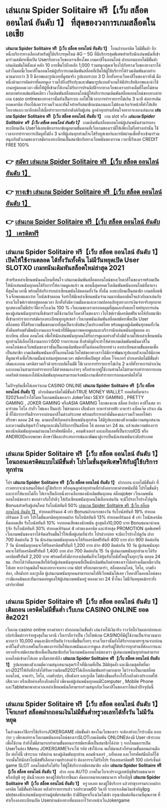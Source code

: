 # เล่นเกม Spider Solitaire ฟรี【เว็บ สล็อต ออนไลน์ อันดับ 1】  ที่สุดของวงการเกมสล็อตในเอเชีย

**เล่นเกม Spider Solitaire ฟรี【เว็บ สล็อต ออนไลน์ อันดับ 1】** โอนฝากเครดิต ไม่มีขั้นต่ำ  อีกหนึ่งบริการทางเลือกสำหรับผู้ใช้บริการยุคใหม่ 4G – 5G ที่มีบริการสุดพิเศษสำหรับนักเล่นพนันที่เข้ามาร่วมสมัครเพื่อเปิด Userกับทางเว็บของเราเสี่ยงโชค เกมคาสิโนออนไลน์ ฝากถอนแบบไม่มีขั้นต่ำ เล่นเดิมพันได้ตั้งแต่ หลัก 10 บาทขึ้นไปถึงหลัก 1,000 ร่วมสนุกสุดเหวี่ยงไปกับทางเว็บของทางเราได้แล้วในตอนี้เว็บคาสิโนออนไลน์ผู้บริการเกมเดิมพันสล็อตที่เปิดให้ผู้ใช้บริการได้ร่วมเดิมพันมาอย่างนานมากกว่า 3 ปี มีภาพและรูปแบบที่ดูสมจริง รูปแบบระบบ 3 D
อีกทั้งทางเว็บคาสิโนของเรายังมี มือหนึ่งด้านการคัดสรรที่คอยดูเล  รวมไปถึงปรับปรุงและพัฒนารูปแบบตัวเกมให้มีประสิทธิภาพและน่าใช้งานอยู่ตลอดเวลา เพื่อให้ผู้ที่เข้ามาใช้งานได้รับการปรนนิบัติจากทางเว็บของเราอย่างเต็มที่โดยไม่ขาดตกบกพร่องแม้แต่นิดเดียว เว็บเดิมพันสล็อตออนไลน์ผู้ให้บริการเกมเดิมพันสล็อตออนไลน์ของทางค่ายเกม casio onlineของทางเรานั้นยังเป็นระบบ ออโต้ใช้เวลาการทำรายการไม่เกิน 3 นาที ต่อการเติมยอดเครดิต เรียกได้เลยว่ารวดเร็วและทันใจสำหรับสมาชิกแน่นอนและไม่ต้องแจ้งเจ้าหน้าที่ทำให้เสียโอกาสและเวลาอีกต่อไปเมื่อทำรายการฝากตังค์กับผู้เล่น
ลูกค้าทุกท่านที่สนใจอยากจะลองเล่นเกม **เล่นเกม Spider Solitaire ฟรี【เว็บ สล็อต ออนไลน์ อันดับ 1】** เกม slot  หรือ ***เล่นเกม Spider Solitaire ฟรี【เว็บ สล็อต ออนไลน์ อันดับ 1】*** เกมเดิมพันสล็อตออนไลน์ผู้เล่นพนันสามารถลงทะเบียนเปิด Userได้เลยเพียงกรอกข้อมูลตามขั้นตอนที่เว็บเกมของเรามีให้เพียงไม่กี่อย่างเท่านั้น ใช้เวลาการทำรายการเปิดยูสไม่ถึง 3 นาทีผู้เล่นทุกท่านก็จะได้รับยูสเซอร์และรหัสผ่านเพื่อที่จะเข้ามาร่วมสนุกกับตัวเกมของเราสมัครลงทะเบียนเป็นสมาชิกกับทางเว็บพนันของเราณ เวลานี้รับเลย CREDIT FREE 100%

## 👉 [สมัคร เล่นเกม Spider Solitaire ฟรี【เว็บ สล็อต ออนไลน์ อันดับ 1】](https://archa888.com/)
## 👉 [ทางเข้า เล่นเกม Spider Solitaire ฟรี【เว็บ สล็อต ออนไลน์ อันดับ 1】](https://archa888.com/)
## 👉 [เล่นเกม Spider Solitaire ฟรี【เว็บ สล็อต ออนไลน์ อันดับ 1】 เครดิตฟรี](https://archa888.com/)

## เล่นเกม Spider Solitaire ฟรี【เว็บ สล็อต ออนไลน์ อันดับ 1】 เปิดให้ใช้งานตลอด ได้ทั้งวันทั้งคืน ไม่มีวันหยุดเปิด User SLOTXO เกมพนันเดิมพันสล็อตใหม่ล่าสุด 2021

สำหรับเหล่าเซียนพนันคนไหนที่สนใจ เล่นเกมเดิมพันสล็อตออนไลน์ของเว็บคาสิโนของเราพร้อมเปิดให้นักเล่นพนันทุกคนได้รับการให้ความดูแลแล้ว ณ ตอนนี้สุดยอดเว็บเดิมพันพนันออนไลน์ที่มาแรงที่สุดในเวลานี้ พร้อมให้บริการเหล่าเซียนพนันได้ตลอดทั้งวัน ทั้งคืน ลงทะเบียนเป็นสมาชิก เกมสล็อตพีจี แจ็กพอตแตกง่าย โบนัสเข้าตลอด จึงทำให้มีเหล่าเซียนพนันจำนวนมากติดอกติดใจแล้วกับมาเล่นกับทางเว็บไซต์เราต่ออยู่ตลอดเวลา อีกทั้งยังมีความมั่นคงและความปลอดภัยสูงทางการเงินจ่ายจริงทุกบาททุกสตางค์ไม่มีประวัติการโกงเงิน 100 % เว็บเกมของเราครอบคลุมที่สุดและยังตอบโจทย์ทุกการเล่นของผู้เล่นพนันทุกท่านที่เข้ามาร่วมใช้งานกับเว็บคาสิโนของเรา
เว็บไซต์เรามีเครดิตฟรีแจกให้กับสมาชิกที่เข้ามาทำรายการสมัครลงทะเบียนทุกยูสเซอร์ เว็บเกมพนันเดิมพันสล็อตสมัครเพื่อเปิด User สล็อตxo ที่ได้รับความชื่นชอบมากที่สุดเป็นระดับต้นๆในประเทศไทย พร้อมดูแลผู้เดิมพันทุกคนทั้งวันทั้งคืนพร้อมยังมีพนักงานและเจ้าหน้าที่ที่มีคุณภาพคอยดูแลและบริการนักเล่นพนันอยู่ตลอด ลงทะเบียน สล็อต ออนไลน์ เพื่อให้นักเล่นพนันทุกคนได้รับการดูแลอย่างทั่วถึงมีตัวเกมให้เหล่าเซียนพนันทุกท่านได้เลือกใช้งานมากกว่า500 รายการเกม
สิ่งสำคัญที่จะทำให้ค่ายเกมเดิมพันพนันคาสิโนออนไลน์ของเว็บพนันของเรานั้นเป็นเกมเดิมพันคาสิโนปลอดภัยหายห่วง ลงทะเบียนตามขั้นตอนเพื่อเป็นสมาชิก  เกมเดิมพันพนันคาสิโนออนไลน์เว็บไซต์ของทางเราได้มีการพัฒนารูปแบบตัวเกมให้มีภาพที่ดูสมจริงเพื่อให้เกมนั้นน่าเล่นอยู่ตลอดเวลา สมัครเพื่อเปิดยูส สล็อต โจ๊กเกอร์ ฝากเครดิตไม่มีขั้นต่ำ เติมและถอน เครดิตรวดเร็วด้วยระบบอัตโนมัติ ใช้เวลาการทำรายการไม่เกิน 2 นาทีทั้งรายการฝากเงินและถอนเงินสามารถทำรายการได้ด้วยตนเองง่ายๆ หรือถ้าหากผู้ใช้งานท่านใดไม่สามารถทำรายการถอนเคดริตด้วยตนเองได้นักเดิมพันทุกคนสามารถแจ้งพนักงานเพื่อทำรายการถอนเครดิตให้ได้

ในปัจจุบันเชื่อได้เลยว่าเกม CASINO ONLINE **เล่นเกม Spider Solitaire ฟรี【เว็บ สล็อต ออนไลน์ อันดับ 1】** ฝากเติมเครดิตไม่มีขั้นต่ำTRUE MONEY WALLET ยอดฮิตที่มาแรงปี2021เลยก็ว่าได้โดยเว็บเกมพนันของเรา Jokerได้นำ SEXY GAMING , PRETTY GAMING , JOKER GAMING หรือASIA GAMING โลกของเกม สล็อต ยิงปลา คาสิโนสด บาคาร่าสด ไฮโล กำถั่ว ไพ่แคง ปั่นแปะ ไพ่สามกอง เสือมังกร บาคาร่าสายฟ้า บาคาร่า แบ็คแจ๊ค เก้าเก ดัมมี่ ที่ได้การการันตีจากจากบ่อนคาสิโนต่างประเทศ พร้อมบริการอย่าดีมั่นคงและรวดเร็วคอยให้คำปรึกษา ตลอด 24 ชม. มามอบให้กับเหล่าเซียนพนันทุกท่าน ได้มีรูปแบบของตัวเกมมีความสนุกสนานและความมันส์สุดเร้าใจสนุกและมันไปกับการปั่นสล็อต ได้ ตลอดเวลา 24 ชม. แล้วแต่ความต้องการของนักเดิมพันทุกคนผ่านบนโทรศัพท์มือถือ , คอมพิวเตอร์ และแท็บเลตที่เป็นระบบIOS หรือ ANDROIDแบบพกพา ศึกษาวิธีและประสบการณ์และพัฒนาสู่การเป็นนักเล่นพนันระดับประเทศ

## เล่นเกม Spider Solitaire ฟรี【เว็บ สล็อต ออนไลน์ อันดับ 1】 โอนถอนเครดิตแบบไม่มีขั้นต่ำ โปรโมชั่นสุดพิเศษให้กับผู้ใช้บริการทุกท่าน

โปร **เล่นเกม Spider Solitaire ฟรี【เว็บ สล็อต ออนไลน์ อันดับ 1】** ฝากถอน แบบไม่มีขั้นต่ำ ที่เราอยากจะนำเสนอให้แก่  ผู้ใช้บริการ หรือคุณลูกค้าทุกท่านที่กำลังอยากหาค่ายพนันที่มี โปรโมชั่นดีๆ และการให้แบบไม่กั๊ก ให้เราเป็นอีกหนึ่งทางเลือกของนักเดิมพันทุกคน สล็อตjoker เว็บเกมพนันออนไลน์ของเรา ขอกล่าวกับโปรดีๆ ให้กับเซียนพนันทุกคนได้เลือกเล่นกัน จะมีโปรอะไรบ้างไปดูกัน
Bonusสำหรับผู้เล่นใหม่ รับโบนัสทันที 50% [เล่นเกม Spider Solitaire ฟรี【เว็บ สล็อต ออนไลน์ อันดับ 1】](https://archa888.com/) ทำยอดเทิร์นแค่ 4 เท่า
Bonusฝากแรกของวัน รับโบนัสทันที 19% ทำยอดเทิร์นแค่ 3 เท่า
โปรโมชั่นเครดิตทุกยอดฝาก รับโบนัสทันที 13% ทำยอดเทิร์นแค่ 4 เท่า
โบนัสเครดิตคืนยอดเสีย รับโบนัสทันที 10% จากยอดเสียของนักพนัน สูงสุดถึง10,000 บาท
Bonusแนะนำคนรู้จัก รับโบนัสทันที 30% ทำยอดเทิร์นแค่ 4 เท่าของเครดิต
และท้ายสุด PROMOTION สุดพิเศษที่เว็บเกมพนันของเราได้จัดเตรียมขึ้นไว้ให้เพื่อผู้เล่นที่น่ารัก โปรฝากบ่อย จะมีอะไรบ้างไปดูกัน
ฝาก 700 ติดต่อกัน 3 วัน นักเล่นเกมพนันทุกคนจะได้รับเครดิตฟรีทันที 400 บาท
ฝาก 900 ติดต่อกัน 7 วัน นักพนันทุกคนจะได้รับเครดิตฟรีทันที 1,200 บาท
ฝาก 400 ติดต่อกัน 10 วัน ผู้เล่นพนันทุกคนจะได้รับเครดิตฟรีทันที 1,400 บาท
ฝาก 700 ติดต่อกัน 15 วัน ผู้เล่นเกมพนันทุกท่านจะได้รับเครดิตฟรีทันที 2,200 บาท
พร้อมทั้งยังมีการลงเดิมพันที่จะได้ลุ้นรับโบนัสใหญ่ในทุกๆวัน ตลอด 24 ชม. เรียกได้ว่าคืนยอดเสียให้กับผู้เล่นพนันทุกคนที่เป็นนักเดิมพันกับค่ายของเราได้อย่างเต็มเหนี่ยวกันไปเลย หากว่าคุณติดใจและอยากจะแทง เกม slot  หรือเกมบาคาร่า, สล็อตออนไลน์, ไฮโล, เกมยิงปลา, เสือมังกร และรูเล็ต ผู้เล่นเกมพนันทุกคนสามารถกดไปที่เว็บพนันได้เลย เว็บคาสิโนออนไลน์ของเรามีแอดมินและทีมงานคอยดูแลให้ผู้เล่นเกมพนันอยู่ ตลอดเวลา 24 ชั่วโมง ไม่มีวันหยุดแม้กระทั่งเสาร์อาทิตย์

## เล่นเกม Spider Solitaire ฟรี【เว็บ สล็อต ออนไลน์ อันดับ 1】 เติมถอน เครดิตไม่มีขั้นต่ำ  เว็บเกม CASINO ONLINE ยอดฮิต2021

เว็บเกม casino online ทางค่ายเรา ฝากถอนเงินขั้นต่ำ เล่นง่ายได้เงินจริง รางวัลบิ๊กวินแตกบ่อยและเปอร์เซ็นต์การจ่ายสูงสุดในเวลานี เว็บเราถือว่าเป็น เว็บไซต์เกม CASINOที่มีผู้ใช้งานเป็นจำนวนมากมากกว่า 10,000 คนและมีการยืนยันว่าจะเพิ่มขึ้นเรื่อยๆ ทางเว็บเรานั้นยังได้รับจากมาตราฐานจากบ่อนคาสิโนทั่วประเทศในเรื่องของการเปิดให้แทงพนันและการดูแล สำหรับผู้ใช้บริการทุกท่านที่ต้องการและอยากที่จะสมัครสมาชิกเพื่อเป็นสมาชิกกับเว็บเกมพนันออนไลน์ของเรา ผู้เล่นเกมพนันทุกท่านสามารถแอดไลน์เข้ามาได้เลย
	มาลิ้มรสชาติถึง **เล่นเกม Spider Solitaire ฟรี【เว็บ สล็อต ออนไลน์ อันดับ 1】** รูปแบบของตัวเกมมีความสนุกสนานสุดเร้าใจที่มีเกมที่เป็น 3มิติสุดล้ำ และมีเกมสุดฮิตที่มาแรง2021ให้กับที่กำลังได้รับความนิยมปี2021ได้เลือกเดิมพันอย่างมากมาย  ไม่ว่าจะเป็นเกมสล็อตออนไลน์, บาคาร่า, ไฮโล, เกมยิงปลา, เสือมังกร และรูเล็ต ไม่ต้องขึ้นเครื่องไปไกลถึงต่างประเทศให้เสียเวลา หรือเสียค่าเครื่องอีกต่อไป เพียงแค่ผู้เล่นพนันทุกคนมีComputer , Mobile Phone และTabletพกพาสะดวกเหล่าเซียนพนันก็สามารถร่วมสนุกกับเว็บคาสิโนของเราได้แล้วปัจจุบันนี้

## เล่นเกม Spider Solitaire ฟรี【เว็บ สล็อต ออนไลน์ อันดับ 1】 โจ๊กเกอร์ สล็อตฝากถอนเงินไม่มีขั้นต่ำทรูวอเลทได้ทั้งวัน ไม่มีวันหยุด

ในส่วนของวิธีการใช้บริการJOKERGAME เติมขั้นต่ำ ของในเว็บของเรา จะต้องทำอะไรบ้างนั้น แบบง่าย ๆ เพียงแค่ทางเว็บเกมพนันออนไลน์ของเราSLOTเกมเดิมพัน ONLONEต้องมี User เข้าระบบเพื่อใช้งาน ถ้ายังไม่มีสามารถทำตามขั้นตอนการสมัครเพื่อเป็นสมาชิกได้ง่าย ๆ จากโหมดการเปิด Userในช่อง Menu JOKERGAMEจึงจะได้ รหัส เข้าใช้งาน พอได้มาแล้วก็ทำตามขั้นตอนผ่านมือถือ ต่อไปนี้
เข้าระบบ รหัสผ่าน  ของผู้เดิมพันทุกท่าน คอมพิวเตอร์ , แท็บเลต และโทรศัพท์มือถือก็ได้
จากนั้นให้นักล่าโบนัสฟรีเลือกความประสงค์ว่า ต้องการจะได้รับโปร รับเลยเครดิตฟรี 100 เปอร์เซ็นต์ game SLOT ออนไลน์หรือไม่รับ
ให้ผู้ใช้บริการสมัครสมาชิก คลิก **เล่นเกม Spider Solitaire ฟรี【เว็บ สล็อต ออนไลน์ อันดับ 1】** ฝาก ถอน AUTO ภาพในเว็บจะปรากฏเลขบัญชีพร้อมธนาคาร หรือบัญชี ทรู มันนี่วอเลท ของผู้ให้บริการขึ้นมา
คัดลอกหมายเลขธนาคาร หรือบัญชี **เล่นเกม Spider Solitaire ฟรี【เว็บ สล็อต ออนไลน์ อันดับ 1】** ทรูวอเลท ของผู้ใช้บริการ แล้วทำธุรกรรมระบบฝากเครดิต ไม่มีขั้นต่ำได้เลย
หลังทำรายการแล้ว รอประมาณ60 วินาที ระบบจะเติมเงินเข้าบัญชีpg slotของนักเล่นพนันทุกท่านผู้สมัครสมาชิก
ถ้ามีปัญหาเรื่องเงินไม่เข้า กรุณาติดต่อทีมงานที่คุณภาพ ที่ทำเรื่องลงทะเบียนเปิด Userผ่านช่องทางที่แนบเอาไว้ทางหน้าเว็บJokergame


